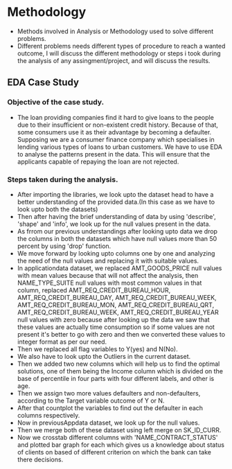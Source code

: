 # Methodology
* Methods involved in Analysis or Methodology used to solve different problems.
* Different problems needs different types of procedure to reach a wanted outcome, I will discuss the different methodology or steps i took during the analysis of any assingment/project, and will discuss the results.
## EDA Case Study
### Objective of the case study.
* The loan providing companies find it hard to give loans to the people due to their insufficient or non-existent credit history. Because of that, some consumers use it as their advantage by becoming a defaulter. Supposing we are a consumer finance company which specialises in lending various types of loans to urban customers. We have to use EDA to analyse the patterns present in the data. This will ensure that the applicants capable of repaying the loan are not rejected.
### Steps taken during the analysis.
* After importing the libraries, we look upto the dataset head to have a better understanding of the provided data.(In this case as we have to look upto both the datasets)
* Then after having the brief understanding of data by using 'describe', 'shape' and 'info', we look up for the null values present in the data.
* As frrom our previous understandings after looking upto data we drop the columns in both the datasets which have null values more than 50 percent by using 'drop' function.
* We move forward by looking upto columns one by one and analyzing the need of the null values and replacing it with suitable values.
* In applicationdata dataset, we replaced AMT_GOODS_PRICE null values with mean values because that will not affect the analysis, then NAME_TYPE_SUITE null values with most common values in that column, replaced AMT_REQ_CREDIT_BUREAU_HOUR, AMT_REQ_CREDIT_BUREAU_DAY, AMT_REQ_CREDIT_BUREAU_WEEK, AMT_REQ_CREDIT_BUREAU_MON, AMT_REQ_CREDIT_BUREAU_QRT, AMT_REQ_CREDIT_BUREAU_WEEK, AMT_REQ_CREDIT_BUREAU_YEAR null values with zero because after looking up the data we saw that these values are actually time consumption so if some values are not present it's better to go with zero and then we converted these values to integer format as per our need.
* Then we replaced all flag variables to Y(yes) and N(No).
* We also have to look upto the Outliers in the current dataset.
* Then we added two new columns which will help us to find the optimal solutions, one of them being the Income column which is divided on the base of percentile in four parts with four different labels, and other is age.
* Then we assign two more values defaulters and non-defaulters, according to the Target variable outcome of Y or N.
* After that countplot the variables to find out the defaulter in each columns respectively.
* Now in previousAppdata dataset, we look up for the null values.
* Then we merge both of these dataset using left merge on SK_ID_CURR.
* Now we crosstab different columns with 'NAME_CONTRACT_STATUS' and plotted bar graph for each which gives us a knowledge about status of clients on based of different criterion on which the bank can take there decisions.
